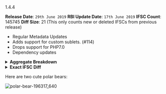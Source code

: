 1.4.4

**Release Date**: `29th June 2019`
**RBI Update Date**: `17th June 2019`
**IFSC Count**: 145745
**Diff Size**: 21 (This only counts new or deleted IFSCs from previous release)

- Regular Metadata Updates
- Adds support for custom sublets. (#114)
- Drops support for PHP7.0
- Dependency updates

<details><summary><strong>Aggregate Breakdown</strong>
</summary>

```
      1 +ALLA
      1 +IDIB
      1 +KVBL
      1 +UTKS
      1 -UTIB
      2 +HDFC
      2 +KARB
      4 +BDBL
      9 +ESMF
```
</details>

<details><summary><strong>Exact IFSC Diff</strong></summary>

```diff
+ALLA0213536
+BDBL0001954
+BDBL0001966
+BDBL0001990
+BDBL0002010
+ESMF0001239
+ESMF0001250
+ESMF0001252
+ESMF0001284
+ESMF0001295
+ESMF0001302
+ESMF0001387
+ESMF0001388
+ESMF0001390
+HDFC0009498
+HDFC0009539
+IDIB000C187
+KARB0000050
+KARB0000888
+KVBL0004899
+UTKS0001524
-UTIB0004243
```
</details>


Here are two cute polar bears:

![polar-bear-196317_640](https://user-images.githubusercontent.com/584253/60387658-fa4a8a00-9ac3-11e9-897e-d9718cb1a006.jpg)
